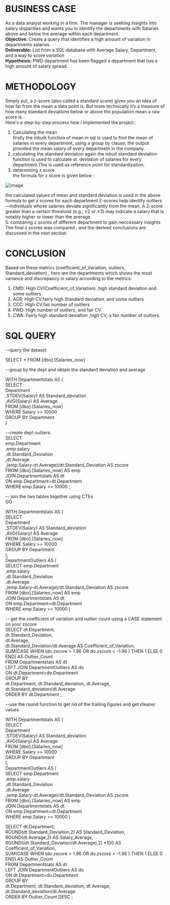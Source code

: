 # BUSINESS CASE 
  
As a data analyst working in a firm. The manager is seeking insights into salary disparities and wants you to identify the departments with Salaries above and below the average within each department.  
 **Objective:** Create a query that identifies a high amount of variation in departments salaries.   
 **Deliverable:** List from a SQL database with Average Salary, Department, and a way to score variation    
 **Hypothesis:** PWD department has been flagged a department that has a high amount of salary spread.  

# METHODOLOGY
Simply put, a z-score (also called a standard score) gives you an idea of how far from the mean a data point is. But more technically it’s a measure of how many standard deviations below or above the population mean a raw score is.  
Here's a step-by-step process how i implemented the project :

1. Calculating the mean  
firstly the inbuilt function of mean in sql is used to find the mean of salaries in every department, using a group by clause, the output provided the mean salary of every departmetn in the company.  
2. calculating the standard deviation
again the inbuit standard deviation function is used to calculate st. deviation of salaries for every department.This is used as reference point for standardization.
3. determining z score   
the formula for z score is given below :

![image](https://github.com/anuragsrivastav-dtu/SQL-project-Finding-Salary-disparities-within-departments/assets/140643875/fdeee732-7d25-4853-afb0-db038ab6ce05)   

 the calculated values of mean and standard deviation is used in the above formula to get z scores for each department
Z-scores help identify outliers—individuals whose salaries deviate significantly from the mean. A Z-score greater than a certain threshold (e.g., ±2 or ±3) may indicate a salary that is notably higher or lower than the average.  
5. comparing z scores of different department to gain neccessary insights
The final z scores was compared , and the derived conclusions are discussed in the next section  

# CONCLUSION
Based on these metrics (coefficient_of_Variation, outliers, Standard_deviation) , here are the departments which shows the most variance and discrepancy in salary according to the metrics:  
1.	CMD: High CV(Coefficient_of_Variation) ,high standard deviation and some outliers
2.	AGR: High CV,fairly high Standard deviation, and some outliers
3.	CCC:  High CV,fair number of outliers
4.	PWD: High number of outliers, and fair CV
5.	CWA: Fairly high standard deviation ,high CV, a fair number of outliers.

# SQL QUERY
--query the dataset

SELECT * FROM [dbo].[Salaries_now]  

--group by the dept and obtain the standard deviation and average  

WITH Departmentstats AS (  
    SELECT   
    Department  
	,STDEV(Salary) AS Standard_deviation  
	,AVG(Salary) AS Average  
FROM [dbo].[Salaries_now]  
WHERE Salary >= 10000  
GROUP BY Department  
)  


--create dept outliers   
SELECT  
    emp.Department  
	,emp.salary  
	,dt.Standard_Deviation  
	,dt.Average  
	,(emp.Salary-dt.Average)/dt.Standard_Deviation AS zscore  
FROM [dbo].[Salaries_now] AS emp  
JOIN Departmentstats AS dt  
    ON emp.Department=dt.Department  
WHERE emp.Salary >= 10000 ;  

-- join the two tables together using CTEs  
GO  

WITH Departmentstats AS (  
    SELECT    
    Department  
	,STDEV(Salary) AS Standard_deviation  
	,AVG(Salary) AS Average  
FROM [dbo].[Salaries_now]  
WHERE Salary >= 10000  
GROUP BY Department  
),  
DepartmentOutliers AS  (  
    SELECT emp.Department  
	,emp.salary  
	,dt.Standard_Deviation  
	,dt.Average  
	,(emp.Salary-dt.Average)/dt.Standard_Deviation AS zscore  
FROM [dbo].[Salaries_now] AS emp  
JOIN Departmentstats AS dt  
    ON emp.Department=dt.Department  
    WHERE emp.Salary >= 10000 )  

-- get the coefficient of variation and outlier count using a CASE statement on your zscore   
SELECT dt.Department,  
       dt.Standard_Deviation,  
	   dt.Average,  
	   dt.Standard_Deviation/dt.Average AS Coefficient_of_Variation,  
	   SUM(CASE WHEN (do.zscore > 1.96 OR do.zscore < -1.96 ) THEN 1 ELSE 0 END) AS Outlier_Count  
FROM Departmentstats AS dt  
LEFT JOIN DepartmentOutliers AS do  
       ON dt.Department=do.Department  
GROUP BY  
dt.Department, dt.Standard_deviation, dt.Average,  
dt.Standard_deviation/dt.Average  
ORDER BY dt.Department ;  

--use the round function to get rid of the trailing figures and get cleaner values  


WITH Departmentstats AS (  
    SELECT   
    Department  
	,STDEV(Salary) AS Standard_deviation  
	,AVG(Salary) AS Average  
FROM [dbo].[Salaries_now]  
WHERE Salary >= 10000  
GROUP BY Department  
),   
DepartmentOutliers AS  (   
    SELECT emp.Department  
	,emp.salary   
	,dt.Standard_Deviation  
	,dt.Average  
	,(emp.Salary-dt.Average)/dt.Standard_Deviation AS zscore  
FROM [dbo].[Salaries_now] AS emp  
JOIN Departmentstats AS dt  
    ON emp.Department=dt.Department  
    WHERE emp.Salary >= 10000 )  

SELECT dt.Department,  
       ROUND(dt.Standard_Deviation,2) AS Standard_Deviation,  
	   ROUND(dt.Average,2) AS Salary_Average,  
	   ROUND((dt.Standard_Deviation/dt.Average),2) *100 AS Coefficient_of_Variation,  
	   SUM(CASE WHEN (do.zscore > 1.96 OR do.zscore < -1.96 ) THEN 1 ELSE 0 END) AS Outlier_Count  
FROM Departmentstats AS dt  
LEFT JOIN DepartmentOutliers AS do  
       ON dt.Department=do.Department  
GROUP BY  
dt.Department, dt.Standard_deviation, dt.Average,  
dt.Standard_deviation/dt.Average  
ORDER BY Outlier_Count DESC ;  


